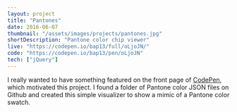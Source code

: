 ```yaml
---
layout: project
title: "Pantones"
date: 2016-06-07
thumbnail: "/assets/images/projects/pantones.jpg"
shortDescription: "Pantone color chip viewer"
live: "https://codepen.io/bap13/full/oLjoJN/"
code: "https://codepen.io/bap13/pen/oLjoJN"
tech: ["jQuery"]
---
```


I really wanted to have something featured on the front page of [CodePen](https://codepen.io), which motivated this project. I found a folder of Pantone color JSON files on Github and created this simple visualizer to show a mimic of a Pantone color swatch.